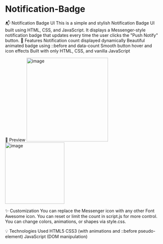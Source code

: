 # Notification-Badge
📬 Notification Badge UI This is a simple and stylish Notification Badge UI built using HTML, CSS, and JavaScript. It displays a Messenger-style notification badge that updates every time the user clicks the "Push Notify" button.
🚀 Features
Notification count displayed dynamically
Beautiful animated badge using ::before and data-count
Smooth button hover and icon effects
Built with only HTML, CSS, and vanilla JavaScript

📸 Preview
<img width="265" height="273" alt="image" src="https://github.com/user-attachments/assets/b0756358-647e-4682-88b7-9e9235136be7" />
<img width="193" height="200" alt="image" src="https://github.com/user-attachments/assets/8870ddea-f0ca-46fd-8ba8-ffbcb0cfe520" />

✨ Customization
You can replace the Messenger icon with any other Font Awesome icon.
You can reset or limit the count in script.js for more control.
You can change colors, animations, or shapes via style.css.

💡 Technologies Used
HTML5
CSS3 (with animations and ::before pseudo-element)
JavaScript (DOM manipulation)
